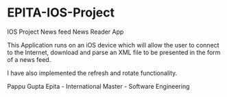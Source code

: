 # EPITA-IOS-Project
IOS Project News feed
News Reader App

This Application runs on an iOS device which will allow the user to connect to the Internet, download and
parse an XML file to be presented in the form of a news feed.

I have also implemented the refresh and rotate functionality.

Pappu Gupta
Epita - International Master - Software Engineering
